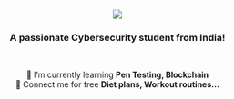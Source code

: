 <h1 align="center">
    <img src="https://readme-typing-svg.herokuapp.com/?font=Righteous&size=35&center=true&vCenter=true&width=500&height=70&duration=4000&lines=Hi+There!+👋;+I'm+Shree+!;" />
</h1>
<h3 align="center">A passionate Cybersecurity student from India! </h3>  
<br>
<div align="center">
    
 🌱 I’m currently learning **Pen Testing, Blockchain**  
 💪 Connect me for free **Diet plans, Workout routines...**
 
 </div>
